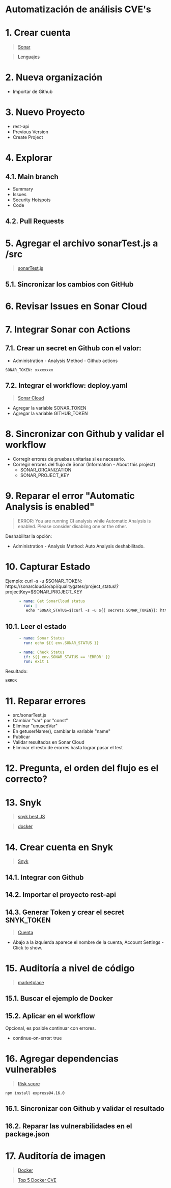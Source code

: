 # Automatización de análisis CVE's <!-- omit in toc -->

# 1. Crear cuenta
> [Sonar](https://www.sonarsource.com/products/sonarcloud)

> [Lenguajes](https://docs.sonarsource.com/sonarqube/latest/analyzing-source-code/languages/overview/)

# 2. Nueva organización
- Importar de Github

# 3. Nuevo Proyecto
- rest-api
- Previous Version
- Create Project

# 4. Explorar
## 4.1. Main branch
- Summary
- Issues
- Security Hotspots
- Code
## 4.2. Pull Requests

# 5. Agregar el archivo sonarTest.js a /src
> [sonarTest.js](./assets/files/sonarTest.js)
## 5.1. Sincronizar los cambios con GitHub
# 6. Revisar Issues en Sonar Cloud
# 7. Integrar Sonar con Actions
## 7.1. Crear un secret en Github con el valor:
- Administration - Analysis Method - Github actions
```
SONAR_TOKEN: xxxxxxxx
```

## 7.2. Integrar el workflow: deploy.yaml
> [Sonar Cloud](https://github.com/marketplace/actions/sonarcloud-scan)


- Agregar la variable SONAR_TOKEN
- Agregar la variable GITHUB_TOKEN


# 8. Sincronizar con Github y validar el workflow
- Corregir errores de pruebas unitarias si es necesario.
- Corregir errores del flujo de Sonar (Information - About this project)
  - SONAR_ORGANIZATION
  - SONAR_PROJECT_KEY
# 9. Reparar el error "Automatic Analysis is enabled"
> ERROR: You are running CI analysis while Automatic Analysis is enabled. Please consider disabling one or the other.

Deshabilitar la opción:

- Administration - Analysis Method: Auto Analysis deshabilitado.


# 10. Capturar Estado
Ejemplo:
curl -s -u $SONAR_TOKEN: https://sonarcloud.io/api/qualitygates/project_status\?projectKey=$SONAR_PROJECT_KEY


```yaml
      - name: Get SonarCloud status
        run: |
         echo "SONAR_STATUS=$(curl -s -u ${{ secrets.SONAR_TOKEN}}: https://sonarcloud.io/api/qualitygates/project_status?projectKey=${{ secrets.SONAR_PROJECT_KEY }} | jq -r '.projectStatus.status')" >> $GITHUB_ENV
```

## 10.1. Leer el estado
```yaml
      - name: Sonar Status
        run: echo ${{ env.SONAR_STATUS }}

      - name: Check Status
        if: ${{ env.SONAR_STATUS == 'ERROR' }}
        run: exit 1
```
Resultado:
```
ERROR
```

# 11. Reparar errores
- src/sonarTest.js
- Cambiar "var" por "const"
- Eliminar "unusedVar"
- En getuserName(), cambiar la variable "name"
- Publicar
- Validar resultados en Sonar Cloud
- Eliminar el resto de erorres hasta lograr pasar el test

# 12. Pregunta, el orden del flujo es el correcto?

# 13. Snyk

> [snyk best JS](https://snyk.io/learn/nodejs-security-best-practice/#best)

> [docker](https://snyk.io/blog/10-best-practices-to-containerize-nodejs-web-applications-with-docker/)

# 14. Crear cuenta en Snyk
> [Snyk](https://app.snyk.io/login)

## 14.1. Integrar con Github
## 14.2. Importar el proyecto rest-api
## 14.3. Generar Token y crear el secret SNYK_TOKEN
> [Cuenta](https://app.snyk.io/account)

- Abajo a la izquierda aparece el nombre de la cuenta, Account Settings - Click to show.


# 15. Auditoría a nivel de código
> [marketplace](https://github.com/marketplace/actions/snyk)

## 15.1. Buscar el ejemplo de Docker
## 15.2. Aplicar en el workflow


Opcional, es posible continuar con errores.
- continue-on-error: true

# 16. Agregar dependencias vulnerables
> [Risk score](https://docs.snyk.io/manage-risk/prioritize-issues-for-fixing/risk-score)
```
npm install express@4.16.0
```
## 16.1. Sincronizar con Github y validar el resultado
## 16.2. Reparar las vulnerabilidades en el package.json

# 17. Auditoría de imagen
> [Docker](https://github.com/snyk/actions/tree/master/docker)

> [Top 5 Docker CVE](https://snyk.io/learn/docker-security/top-5-vulnerabilities/)


